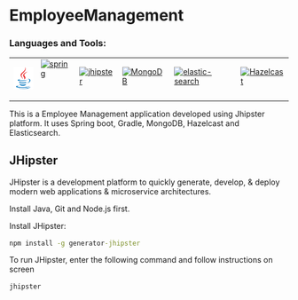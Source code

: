 # EmployeeManagement

<h3 align="left">Languages and Tools:</h3>
<table>
    <tbody>
        <tr valign="top">
            <td> <p align="left"> <a href="https://www.java.com" target="_blank" rel="noreferrer"> <img src="https://raw.githubusercontent.com/devicons/devicon/master/icons/java/java-original.svg" alt="java" width="40" height="40"/> </a> </td>
            <td> <a href="https://spring.io/" target="_blank" rel="noreferrer"> <img src="https://www.vectorlogo.zone/logos/springio/springio-icon.svg" alt="spring" width="40" height="40"/> </a> </td>
            <td> <p align="left"> <a href="https://www.jhipster.tech/" target="_blank" rel="noreferrer"> <img src="https://www.jhipster.tech/jhipster-artwork/logos/JHipster%20bowtie%20-%20square.png" alt="jhipster" width="40" height="40"/> </a> </td>
            <td> <p align="left"> <a href="https://www.mongodb.com/" target="_blank" rel="noreferrer"> <img src="https://s3-symbol-logo.tradingview.com/mongodb--big.svg" alt="MongoDB" width="40" height="40"/> </a> </td>
            <td> <p align="left"> <a href="https://www.elastic.co/" target="_blank" rel="noreferrer"> <img src="https://logowik.com/content/uploads/images/elasticsearch6390.jpg" alt="elastic-search" width="40" height="40"/> </a> </td>
            <td> <p align="left"> <a href="https://hazelcast.com/use-cases/caching/" target="_blank" rel="noreferrer"> <img src="https://upload.wikimedia.org/wikipedia/commons/9/96/HazelcastLogo-Blue_Dark_Square.svg" alt="Hazelcast" width="40" height="40"/> </a> </td>
        </p>
        </tr>
    </tbody>
</table>

This is a Employee Management application developed using Jhipster platform. It uses Spring boot, Gradle, MongoDB, Hazelcast and Elasticsearch.

## JHipster

JHipster is a development platform to quickly generate, develop, & deploy modern web applications & microservice architectures.

Install Java, Git and Node.js first.

Install JHipster:
```cmd
npm install -g generator-jhipster
```

To run JHipster, enter the following command and follow instructions on screen
```cmd
jhipster
```
